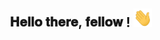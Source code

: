 

<div align="center">
<h2> 𝐇𝐞𝐥𝐥𝐨 𝐭𝐡𝐞𝐫𝐞, 𝐟𝐞𝐥𝐥𝐨𝐰 <CODERS/>! <img src="https://github.com/ABSphreak/ABSphreak/blob/master/gifs/Hi.gif" width="30px"></h2>
</div>
